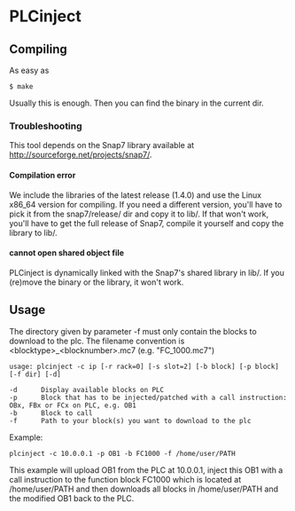 # PLCinject


## Compiling

As easy as

    $ make

Usually this is enough.
Then you can find the binary in the current dir.


### Troubleshooting

This tool depends on the Snap7 library available at
http://sourceforge.net/projects/snap7/.

#### Compilation error

We include the libraries of the latest release (1.4.0) and use the Linux
x86_64 version for compiling.
If you need a different version, you'll have to pick it from the
snap7/release/ dir and copy it to lib/.
If that won't work, you'll have to get the full release of Snap7, compile it
yourself and copy the library to lib/.

#### cannot open shared object file

PLCinject is dynamically linked with the Snap7's shared library in lib/.
If you (re)move the binary or the library, it won't work.


## Usage

The directory given by parameter -f must only contain the blocks to download to the plc.
The filename convention is &lt;blocktype&gt;_&lt;blocknumber&gt;.mc7 (e.g. "FC_1000.mc7")

    usage: plcinject -c ip [-r rack=0] [-s slot=2] [-b block] [-p block] [-f dir] [-d]
    
    -d      Display available blocks on PLC
    -p      Block that has to be injected/patched with a call instruction:  OBx, FBx or FCx on PLC, e.g. OB1
    -b      Block to call
    -f      Path to your block(s) you want to download to the plc


Example:

    plcinject -c 10.0.0.1 -p OB1 -b FC1000 -f /home/user/PATH 

This example will upload OB1 from the PLC at 10.0.0.1, inject this OB1 with a call instruction
to the function block FC1000 which is located at /home/user/PATH and then
downloads all blocks in /home/user/PATH and the modified OB1 back to the PLC.
